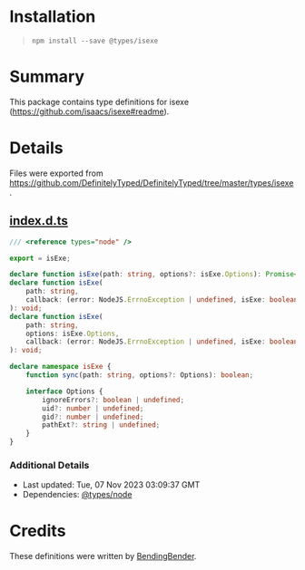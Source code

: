 # Installation
> `npm install --save @types/isexe`

# Summary
This package contains type definitions for isexe (https://github.com/isaacs/isexe#readme).

# Details
Files were exported from https://github.com/DefinitelyTyped/DefinitelyTyped/tree/master/types/isexe.
## [index.d.ts](https://github.com/DefinitelyTyped/DefinitelyTyped/tree/master/types/isexe/index.d.ts)
````ts
/// <reference types="node" />

export = isExe;

declare function isExe(path: string, options?: isExe.Options): Promise<boolean>;
declare function isExe(
    path: string,
    callback: (error: NodeJS.ErrnoException | undefined, isExe: boolean) => void,
): void;
declare function isExe(
    path: string,
    options: isExe.Options,
    callback: (error: NodeJS.ErrnoException | undefined, isExe: boolean) => void,
): void;

declare namespace isExe {
    function sync(path: string, options?: Options): boolean;

    interface Options {
        ignoreErrors?: boolean | undefined;
        uid?: number | undefined;
        gid?: number | undefined;
        pathExt?: string | undefined;
    }
}

````

### Additional Details
 * Last updated: Tue, 07 Nov 2023 03:09:37 GMT
 * Dependencies: [@types/node](https://npmjs.com/package/@types/node)

# Credits
These definitions were written by [BendingBender](https://github.com/BendingBender).

